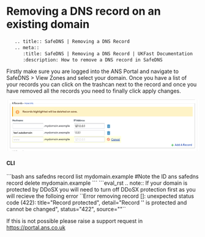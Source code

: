 # Removing a DNS record on an existing domain

```eval_rst
   .. title:: SafeDNS | Removing a DNS Record
   .. meta::
      :title: SafeDNS | Removing a DNS Record | UKFast Documentation
      :description: How to remove a DNS record in SafeDNS

```

Firstly make sure you are logged into the ANS Portal and navigate to SafeDNS > View Zones and select your domain. Once you have a list of your records you can click on the trashcan next to the record and once you have removed all the records you need to finally click apply changes.

![delete dns record](files/remove_dns_records.png)


<h4><b>CLI</b></h4>
```bash
ans safedns record list mydomain.example #Note the ID
ans safedns record delete mydomain.example <ID>
```
```eval_rst
.. note::
  If your domain is protected by DDoSX you will need to turn off DDoSX protection first as you will recieve the folloing error
  ``Error removing record [<ID>]: unexpected status code (422): title="Record protected", detail="Record '<ID>' is protected and cannot be changed", status="422", source=""``

  If this is not possible please raise a support request in https://portal.ans.co.uk
```
